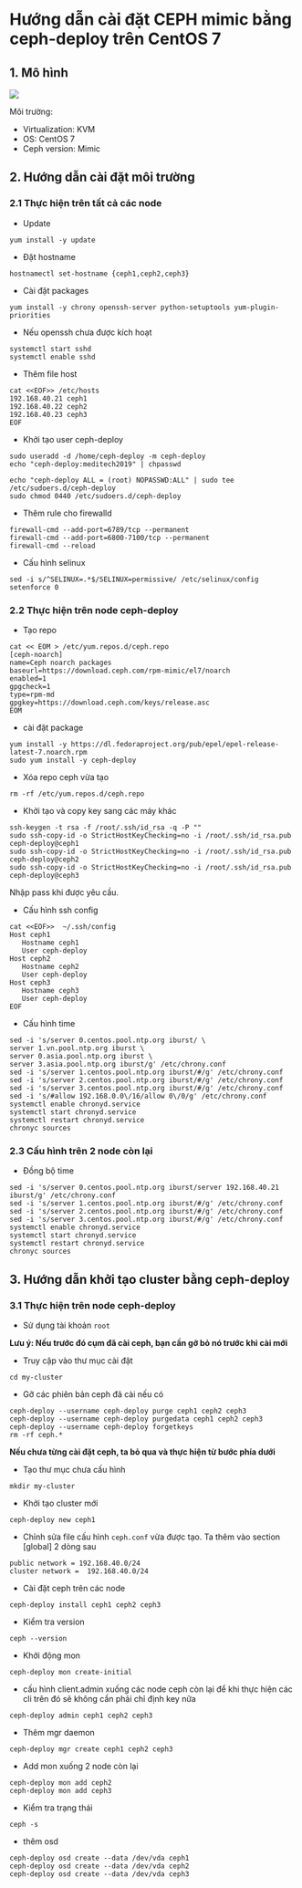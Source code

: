 # Hướng dẫn cài đặt CEPH mimic bằng ceph-deploy trên CentOS 7

## 1. Mô hình

<img src="https://i.imgur.com/MPP1G4l.png">

Môi trường:

- Virtualization: KVM
- OS: CentOS 7
- Ceph version: Mimic

## 2. Hướng dẫn cài đặt môi trường

### 2.1 Thực hiện trên tất cả các node

- Update

`yum install -y update`

- Đặt hostname

`hostnamectl set-hostname {ceph1,ceph2,ceph3}`

- Cài đặt packages

```
yum install -y chrony openssh-server python-setuptools yum-plugin-priorities
```

- Nếu openssh chưa được kích hoạt

```
systemctl start sshd
systemctl enable sshd
```

- Thêm file host

```
cat <<EOF>> /etc/hosts
192.168.40.21 ceph1
192.168.40.22 ceph2
192.168.40.23 ceph3
EOF
```

- Khởi tạo user ceph-deploy

```
sudo useradd -d /home/ceph-deploy -m ceph-deploy
echo "ceph-deploy:meditech2019" | chpasswd

echo "ceph-deploy ALL = (root) NOPASSWD:ALL" | sudo tee /etc/sudoers.d/ceph-deploy
sudo chmod 0440 /etc/sudoers.d/ceph-deploy
```

- Thêm rule cho firewalld

```
firewall-cmd --add-port=6789/tcp --permanent
firewall-cmd --add-port=6800-7100/tcp --permanent
firewall-cmd --reload  
```

- Cấu hình selinux

```
sed -i s/^SELINUX=.*$/SELINUX=permissive/ /etc/selinux/config
setenforce 0
```

### 2.2 Thực hiện trên node ceph-deploy

- Tạo repo

```
cat << EOM > /etc/yum.repos.d/ceph.repo
[ceph-noarch]
name=Ceph noarch packages
baseurl=https://download.ceph.com/rpm-mimic/el7/noarch
enabled=1
gpgcheck=1
type=rpm-md
gpgkey=https://download.ceph.com/keys/release.asc
EOM
```

- cài đặt package

```
yum install -y https://dl.fedoraproject.org/pub/epel/epel-release-latest-7.noarch.rpm
sudo yum install -y ceph-deploy
```
- Xóa repo ceph vừa tạo

`rm -rf /etc/yum.repos.d/ceph.repo`

- Khởi tạo và copy key sang các máy khác

```
ssh-keygen -t rsa -f /root/.ssh/id_rsa -q -P ""
sudo ssh-copy-id -o StrictHostKeyChecking=no -i /root/.ssh/id_rsa.pub ceph-deploy@ceph1
sudo ssh-copy-id -o StrictHostKeyChecking=no -i /root/.ssh/id_rsa.pub ceph-deploy@ceph2
sudo ssh-copy-id -o StrictHostKeyChecking=no -i /root/.ssh/id_rsa.pub ceph-deploy@ceph3
```

Nhập pass khi được yêu cầu.

- Cấu hình ssh config

```
cat <<EOF>>  ~/.ssh/config
Host ceph1
   Hostname ceph1
   User ceph-deploy
Host ceph2
   Hostname ceph2
   User ceph-deploy
Host ceph3
   Hostname ceph3
   User ceph-deploy
EOF
```

- Cấu hình time

```
sed -i 's/server 0.centos.pool.ntp.org iburst/ \
server 1.vn.pool.ntp.org iburst \
server 0.asia.pool.ntp.org iburst \
server 3.asia.pool.ntp.org iburst/g' /etc/chrony.conf
sed -i 's/server 1.centos.pool.ntp.org iburst/#/g' /etc/chrony.conf
sed -i 's/server 2.centos.pool.ntp.org iburst/#/g' /etc/chrony.conf
sed -i 's/server 3.centos.pool.ntp.org iburst/#/g' /etc/chrony.conf
sed -i 's/#allow 192.168.0.0\/16/allow 0\/0/g' /etc/chrony.conf
systemctl enable chronyd.service
systemctl start chronyd.service
systemctl restart chronyd.service
chronyc sources
```

### 2.3 Cấu hình trên 2 node còn lại

- Đồng bộ time

```
sed -i 's/server 0.centos.pool.ntp.org iburst/server 192.168.40.21 iburst/g' /etc/chrony.conf
sed -i 's/server 1.centos.pool.ntp.org iburst/#/g' /etc/chrony.conf
sed -i 's/server 2.centos.pool.ntp.org iburst/#/g' /etc/chrony.conf
sed -i 's/server 3.centos.pool.ntp.org iburst/#/g' /etc/chrony.conf
systemctl enable chronyd.service
systemctl start chronyd.service
systemctl restart chronyd.service
chronyc sources
```

## 3. Hướng dẫn khởi tạo cluster bằng ceph-deploy

### 3.1 Thực hiện trên node ceph-deploy

- Sử dụng tài khoản `root`

**Lưu ý: Nếu trước đó cụm đã cài ceph, bạn cần gỡ bỏ nó trước khi cài mới**

- Truy cập vào thư mục cài đặt

`cd my-cluster`

- Gỡ các phiên bản ceph đã cài nếu có

```
ceph-deploy --username ceph-deploy purge ceph1 ceph2 ceph3
ceph-deploy --username ceph-deploy purgedata ceph1 ceph2 ceph3  
ceph-deploy --username ceph-deploy forgetkeys
rm -rf ceph.*
```

**Nếu chưa từng cài đặt ceph, ta bỏ qua và thực hiện từ bước phía dưới**

- Tạo thư mục chưa cấu hình

`mkdir my-cluster`

- Khởi tạo cluster mới

`ceph-deploy new ceph1`

- Chỉnh sửa file cấu hình `ceph.conf` vừa được tạo. Ta thêm vào section [global] 2 dòng sau

```
public network = 192.168.40.0/24
cluster network =  192.168.40.0/24
```

- Cài đặt ceph trên các node

`ceph-deploy install ceph1 ceph2 ceph3`

- Kiểm tra version

`ceph --version`

- Khởi động mon

`ceph-deploy mon create-initial`

- cấu hình client.admin xuống các node ceph còn lại để khi thực hiện các cli trên đó sẽ không cần phải chỉ định key nữa

`ceph-deploy admin ceph1 ceph2 ceph3`

- Thêm mgr daemon

`ceph-deploy mgr create ceph1 ceph2 ceph3`

- Add mon xuống 2 node còn lại

```
ceph-deploy mon add ceph2
ceph-deploy mon add ceph3
```

- Kiểm tra trạng thái

`ceph -s`

- thêm osd

```
ceph-deploy osd create --data /dev/vda ceph1
ceph-deploy osd create --data /dev/vda ceph2
ceph-deploy osd create --data /dev/vda ceph3
```
